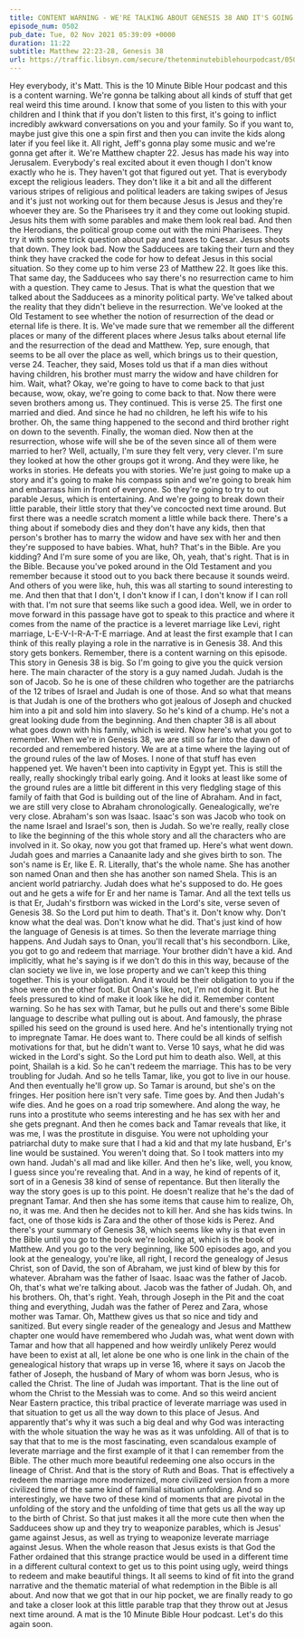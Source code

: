 ```yaml
---
title: CONTENT WARNING - WE'RE TALKING ABOUT GENESIS 38 AND IT'S GOING TO GET WEIRD
episode_num: 0502
pub_date: Tue, 02 Nov 2021 05:39:09 +0000
duration: 11:22
subtitle: Matthew 22:23-28, Genesis 38
url: https://traffic.libsyn.com/secure/thetenminutebiblehourpodcast/0502_-_CONTENT_WARNING_-_WERE_TALKING_ABOUT_GENESIS_38_AND_ITS_GOING_TO_GET_WEIRD.mp3
---
```


 Hey everybody, it's Matt. This is the 10 Minute Bible Hour podcast and this is a content warning. We're gonna be talking about all kinds of stuff that get real weird this time around. I know that some of you listen to this with your children and I think that if you don't listen to this first, it's going to inflict incredibly awkward conversations on you and your family. So if you want to, maybe just give this one a spin first and then you can invite the kids along later if you feel like it. All right, Jeff's gonna play some music and we're gonna get after it. We're Matthew chapter 22. Jesus has made his way into Jerusalem. Everybody's real excited about it even though I don't know exactly who he is. They haven't got that figured out yet. That is everybody except the religious leaders. They don't like it a bit and all the different various stripes of religious and political leaders are taking swipes of Jesus and it's just not working out for them because Jesus is Jesus and they're whoever they are. So the Pharisees try it and they come out looking stupid. Jesus hits them with some parables and make them look real bad. And then the Herodians, the political group come out with the mini Pharisees. They try it with some trick question about pay and taxes to Caesar. Jesus shoots that down. They look bad. Now the Sadducees are taking their turn and they think they have cracked the code for how to defeat Jesus in this social situation. So they come up to him verse 23 of Matthew 22. It goes like this. That same day, the Sadducees who say there's no resurrection came to him with a question. They came to Jesus. That is what the question that we talked about the Sadducees as a minority political party. We've talked about the reality that they didn't believe in the resurrection. We've looked at the Old Testament to see whether the notion of resurrection of the dead or eternal life is there. It is. We've made sure that we remember all the different places or many of the different places where Jesus talks about eternal life and the resurrection of the dead and Matthew. Yep, sure enough, that seems to be all over the place as well, which brings us to their question, verse 24. Teacher, they said, Moses told us that if a man dies without having children, his brother must marry the widow and have children for him. Wait, what? Okay, we're going to have to come back to that just because, wow, okay, we're going to come back to that. Now there were seven brothers among us. They continued. This is verse 25. The first one married and died. And since he had no children, he left his wife to his brother. Oh, the same thing happened to the second and third brother right on down to the seventh. Finally, the woman died. Now then at the resurrection, whose wife will she be of the seven since all of them were married to her? Well, actually, I'm sure they felt very, very clever. I'm sure they looked at how the other groups got it wrong. And they were like, he works in stories. He defeats you with stories. We're just going to make up a story and it's going to make his compass spin and we're going to break him and embarrass him in front of everyone. So they're going to try to out parable Jesus, which is entertaining. And we're going to break down their little parable, their little story that they've concocted next time around. But first there was a needle scratch moment a little while back there. There's a thing about if somebody dies and they don't have any kids, then that person's brother has to marry the widow and have sex with her and then they're supposed to have babies. What, huh? That's in the Bible. Are you kidding? And I'm sure some of you are like, Oh, yeah, that's right. That is in the Bible. Because you've poked around in the Old Testament and you remember because it stood out to you back there because it sounds weird. And others of you were like, huh, this was all starting to sound interesting to me. And then that that I don't, I don't know if I can, I don't know if I can roll with that. I'm not sure that seems like such a good idea. Well, we in order to move forward in this passage have got to speak to this practice and where it comes from the name of the practice is a leveret marriage like Levi, right marriage, L-E-V-I-R-A-T-E marriage. And at least the first example that I can think of this really playing a role in the narrative is in Genesis 38. And this story gets bonkers. Remember, there is a content warning on this episode. This story in Genesis 38 is big. So I'm going to give you the quick version here. The main character of the story is a guy named Judah. Judah is the son of Jacob. So he is one of these children who together are the patriarchs of the 12 tribes of Israel and Judah is one of those. And so what that means is that Judah is one of the brothers who got jealous of Joseph and chucked him into a pit and sold him into slavery. So he's kind of a chump. He's not a great looking dude from the beginning. And then chapter 38 is all about what goes down with his family, which is weird. Now here's what you got to remember. When we're in Genesis 38, we are still so far into the dawn of recorded and remembered history. We are at a time where the laying out of the ground rules of the law of Moses. I none of that stuff has even happened yet. We haven't been into captivity in Egypt yet. This is still the really, really shockingly tribal early going. And it looks at least like some of the ground rules are a little bit different in this very fledgling stage of this family of faith that God is building out of the line of Abraham. And in fact, we are still very close to Abraham chronologically. Genealogically, we're very close. Abraham's son was Isaac. Isaac's son was Jacob who took on the name Israel and Israel's son, then is Judah. So we're really, really close to like the beginning of the this whole story and all the characters who are involved in it. So okay, now you got that framed up. Here's what went down. Judah goes and marries a Canaanite lady and she gives birth to son. The son's name is Er, like E. R. Literally, that's the whole name. She has another son named Onan and then she has another son named Shela. This is an ancient world patriarchy. Judah does what he's supposed to do. He goes out and he gets a wife for Er and her name is Tamar. And all the text tells us is that Er, Judah's firstborn was wicked in the Lord's site, verse seven of Genesis 38. So the Lord put him to death. That's it. Don't know why. Don't know what the deal was. Don't know what he did. That's just kind of how the language of Genesis is at times. So then the leverate marriage thing happens. And Judah says to Onan, you'll recall that's his secondborn. Like, you got to go and redeem that marriage. Your brother didn't have a kid. And implicitly, what he's saying is if we don't do this in this way, because of the clan society we live in, we lose property and we can't keep this thing together. This is your obligation. And it would be their obligation to you if the shoe were on the other foot. But Onan's like, not, I'm not doing it. But he feels pressured to kind of make it look like he did it. Remember content warning. So he has sex with Tamar, but he pulls out and there's some Bible language to describe what pulling out is about. And famously, the phrase spilled his seed on the ground is used here. And he's intentionally trying not to impregnate Tamar. He does want to. There could be all kinds of selfish motivations for that, but he didn't want to. Verse 10 says, what he did was wicked in the Lord's sight. So the Lord put him to death also. Well, at this point, Shailah is a kid. So he can't redeem the marriage. This has to be very troubling for Judah. And so he tells Tamar, like, you got to live in our house. And then eventually he'll grow up. So Tamar is around, but she's on the fringes. Her position here isn't very safe. Time goes by. And then Judah's wife dies. And he goes on a road trip somewhere. And along the way, he runs into a prostitute who seems interesting and he has sex with her and she gets pregnant. And then he comes back and Tamar reveals that like, it was me, I was the prostitute in disguise. You were not upholding your patriarchal duty to make sure that I had a kid and that my late husband, Er's line would be sustained. You weren't doing that. So I took matters into my own hand. Judah's all mad and like killer. And then he's like, well, you know, I guess since you're revealing that. And in a way, he kind of repents of it, sort of in a Genesis 38 kind of sense of repentance. But then literally the way the story goes is up to this point. He doesn't realize that he's the dad of pregnant Tamar. And then she has some items that cause him to realize, Oh, no, it was me. And then he decides not to kill her. And she has kids twins. In fact, one of those kids is Zara and the other of those kids is Perez. And there's your summary of Genesis 38, which seems like why is that even in the Bible until you go to the book we're looking at, which is the book of Matthew. And you go to the very beginning, like 500 episodes ago, and you look at the genealogy, you're like, all right, I record the genealogy of Jesus Christ, son of David, the son of Abraham, we just kind of blew by this for whatever. Abraham was the father of Isaac. Isaac was the father of Jacob. Oh, that's what we're talking about. Jacob was the father of Judah. Oh, and his brothers. Oh, that's right. Yeah, through Joseph in the Pit and the coat thing and everything, Judah was the father of Perez and Zara, whose mother was Tamar. Oh, Matthew gives us that so nice and tidy and sanitized. But every single reader of the genealogy and Jesus and Matthew chapter one would have remembered who Judah was, what went down with Tamar and how that all happened and how weirdly unlikely Perez would have been to exist at all, let alone be one who is one link in the chain of the genealogical history that wraps up in verse 16, where it says on Jacob the father of Joseph, the husband of Mary of whom was born Jesus, who is called the Christ. The line of Judah was important. That is the line out of whom the Christ to the Messiah was to come. And so this weird ancient Near Eastern practice, this tribal practice of leverate marriage was used in that situation to get us all the way down to this place of Jesus. And apparently that's why it was such a big deal and why God was interacting with the whole situation the way he was as it was unfolding. All of that is to say that that to me is the most fascinating, even scandalous example of leverate marriage and the first example of it that I can remember from the Bible. The other much more beautiful redeeming one also occurs in the lineage of Christ. And that is the story of Ruth and Boas. That is effectively a redeem the marriage more modernized, more civilized version from a more civilized time of the same kind of familial situation unfolding. And so interestingly, we have two of these kind of moments that are pivotal in the unfolding of the story and the unfolding of time that gets us all the way up to the birth of Christ. So that just makes it all the more cute then when the Sadducees show up and they try to weaponize parables, which is Jesus' game against Jesus, as well as trying to weaponize leverate marriage against Jesus. When the whole reason that Jesus exists is that God the Father ordained that this strange practice would be used in a different time in a different cultural context to get us to this point using ugly, weird things to redeem and make beautiful things. It all seems to kind of fit into the grand narrative and the thematic material of what redemption in the Bible is all about. And now that we got that in our hip pocket, we are finally ready to go and take a closer look at this little parable trap that they throw out at Jesus next time around. A mat is the 10 Minute Bible Hour podcast. Let's do this again soon.